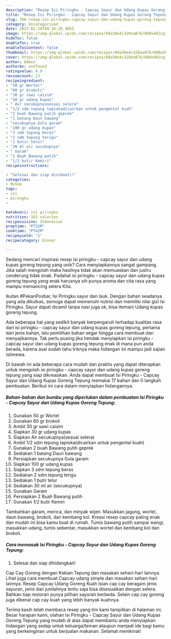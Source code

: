 ```yaml
---
description: "Resep Isi Piringku - Capcay Sayur dan Udang Kupas Goreng Tepung yang Lezat Sekali"
title: "Resep Isi Piringku - Capcay Sayur dan Udang Kupas Goreng Tepung yang Lezat Sekali"
slug: 766-resep-isi-piringku-capcay-sayur-dan-udang-kupas-goreng-tepung-yang-lezat-sekali
category: Uncategorized
date: 2023-01-24T04:34:29.405Z
image: https://img-global.cpcdn.com/recipes/60a30e4c328ea876/680x482cq70/isi-piringku-capcay-sayur-dan-udang-kupas-goreng-tepung-foto-resep-utama.jpg
hideToc: false
enableToc: true
enableTocContent: false
thumbnail: https://img-global.cpcdn.com/recipes/60a30e4c328ea876/680x482cq70/isi-piringku-capcay-sayur-dan-udang-kupas-goreng-tepung-foto-resep-utama.jpg
cover: https://img-global.cpcdn.com/recipes/60a30e4c328ea876/680x482cq70/isi-piringku-capcay-sayur-dan-udang-kupas-goreng-tepung-foto-resep-utama.jpg
author: Admin
authorAv: notfound
ratingvalue: 4.9
reviewcount: 13
recipeingredient:
- "50 gr Wortel"
- "60 gr brokoli"
- "30 gr sawi caisim"
- "30 gr udang kupas"
- " Air secukupnyasesuai selera"
- "1/2 sdm tepung tapiokadicairkan untuk pengental kuah"
- "2 buah Bawang putih geprek"
- "1 batang Daun bawang"
- "secukupnya Gula garam"
- "100 gr udang kupas"
- "3 sdm tepung beras"
- "2 sdm tepung terigu"
- "1 butir telur"
- "30 ml air secukupnya"
- " Garam"
- "2 Buah Bawang putih"
- "1/2 butir Kemiri"
recipeinstructions:

- "Selesai dan siap dinikmati!"
categories:
- Resep
tags:
- isi
- piringku
- 

katakunci: isi piringku  
nutrition: 163 calories
recipecuisine: Indonesian
preptime: "PT32M"
cooktime: "PT42M"
recipeyield: "1"
recipecategory: Dinner

---
```





Sedang mencari inspirasi resep isi piringku - capcay sayur dan udang kupas goreng tepung yang unik? Cara menyiapkannya sangat gampang. Jika salah mengolah maka hasilnya tidak akan memuaskan dan justru cenderung tidak enak. Padahal isi piringku - capcay sayur dan udang kupas goreng tepung yang enak harusnya sih punya aroma dan cita rasa yang mampu memancing selera Kita.





Ikutan #PekanPosbar, Isi Piringku sayur dan lauk. Dengan bahan seadanya yang ada dikulkas, semoga dapat memenuhi nutrisi dan memiliki nilai gizi Isi Piringku. Sayur dapat dicamil tanpa nasi juga ok, bisa itemani Udang kupas goreng tepung.

Ada beberapa hal yang sedikit banyak berpengaruh terhadap kualitas rasa dari isi piringku - capcay sayur dan udang kupas goreng tepung, pertama dari jenis bahan, lalu pemilihan bahan segar hingga cara membuat dan menyajikannya. Tak perlu pusing jika hendak menyiapkan isi piringku - capcay sayur dan udang kupas goreng tepung enak di mana pun anda berada, karena asal sudah tahu triknya maka hidangan ini mampu jadi sajian istimewa.






Di bawah ini ada beberapa cara mudah dan praktis yang dapat diterapkan untuk mengolah isi piringku - capcay sayur dan udang kupas goreng tepung yang siap dikreasikan. Anda dapat membuat Isi Piringku - Capcay Sayur dan Udang Kupas Goreng Tepung memakai 17 bahan dan 0 langkah pembuatan. Berikut ini cara dalam menyiapkan hidangannya.

<!--inarticleads1-->

##### Bahan-bahan dan bumbu yang diperlukan dalam pembuatan Isi Piringku - Capcay Sayur dan Udang Kupas Goreng Tepung:

1. Gunakan 50 gr Wortel
1. Gunakan 60 gr brokoli
1. Ambil 30 gr sawi caisim
1. Siapkan 30 gr udang kupas
1. Siapkan  Air secukupnya(sesuai selera)
1. Ambil 1/2 sdm tepung tapioka(dicairkan untuk pengental kuah)
1. Gunakan 2 buah Bawang putih geprek
1. Sediakan 1 batang Daun bawang
1. Persiapkan secukupnya Gula garam
1. Siapkan 100 gr udang kupas
1. Siapkan 3 sdm tepung beras
1. Sediakan 2 sdm tepung terigu
1. Sediakan 1 butir telur
1. Sediakan 30 ml air (secukupnya)
1. Gunakan  Garam
1. Persiapkan 2 Buah Bawang putih
1. Gunakan 1/2 butir Kemiri


Tambahkan garam, merica, dan minyak wijen. Masukkan jagung, wortel, daun bawang, brokoli, dan kembang kol. Kreasi resep capcay paling enak dan mudah ini bisa kamu buat di rumah. Tumis bawang putih sampai wangi, masukkan udang, tumis sebentar, masukkan wortel dan kembang kol dan brokoli. 

<!--inarticleads2-->

##### Cara memasak Isi Piringku - Capcay Sayur dan Udang Kupas Goreng Tepung:


1. Selesai dan siap dihidangkan!

Cap Cay Goreng dengan Kekian Tepung dan masakan sehari-hari lainnya. Lihat juga cara membuat Capcay udang simple dan masakan sehari-hari lainnya. Resep Capcay Udang Goreng Kuah Isian cap cay beragam jenis sayuran, jenis dan jumlahnya tentu saja bisa disesuaikan dengan selera. Bahkan tiap restoran punya pilihan sayuran berbeda. Selain cap cay goreng juga dikenal cap cay kuah yang lebih banyak kuahnya. 

Terima kasih telah membaca resep yang tim kami tampilkan di halaman ini. Besar harapan kami, olahan Isi Piringku - Capcay Sayur dan Udang Kupas Goreng Tepung yang mudah di atas dapat membantu anda menyiapkan hidangan yang sedap untuk keluarga/teman ataupun menjadi ide bagi kamu yang berkeinginan untuk berjualan makanan. Selamat menikmati
